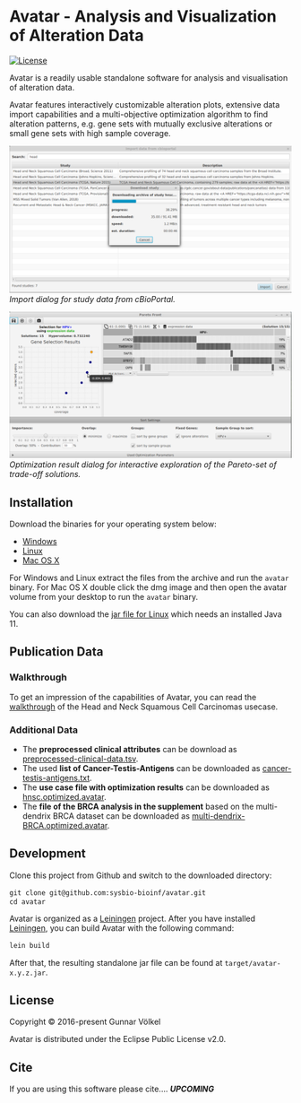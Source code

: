 # Avatar - Analysis and Visualization of Alteration Data

[![License](https://img.shields.io/badge/License-EPL%202.0-blue.svg)](https://www.eclipse.org/legal/epl-v20.html)

Avatar is a readily usable standalone software for analysis and visualisation of alteration data.

Avatar features interactively customizable alteration plots, 
extensive data import capabilities and a multi-objective optimization algorithm
to find alteration patterns, 
e.g. gene sets with mutually exclusive alterations or small gene sets with high sample coverage.

![Data Import](images/03-download-progress.png)
*Import dialog for study data from cBioPortal.*

![Optimization Result](images/48-single-optimization-pareto-front.png)
*Optimization result dialog for interactive exploration of the Pareto-set of trade-off solutions.*


## Installation

Download the binaries for your operating system below:

* [Windows](https://github.com/sysbio-bioinf/avatar/releases/download/0.4.10/avatar-0.4.10-windows.zip)
* [Linux](https://github.com/sysbio-bioinf/avatar/releases/download/0.4.10/avatar-0.4.10-linux.tar.gz)
* [Mac OS X](https://github.com/sysbio-bioinf/avatar/releases/download/0.4.10/avatar-0.4.10.dmg)

For Windows and Linux extract the files from the archive and run the `avatar` binary.
For Mac OS X double click the dmg image and then open the avatar volume from your desktop to run the `avatar` binary.

You can also download the [jar file for Linux](https://github.com/sysbio-bioinf/avatar/releases/download/0.4.10/avatar-0.4.10.jar) which needs an installed Java 11.

## Publication Data

### Walkthrough

To get an impression of the capabilities of Avatar, you can read the [walkthrough](https://github.com/sysbio-bioinf/avatar/raw/master/dist/walkthrough.pdf)
of the Head and Neck Squamous Cell Carcinomas usecase.

### Additional Data

* The **preprocessed clinical attributes** can be download as [preprocessed-clinical-data.tsv](https://github.com/sysbio-bioinf/avatar/raw/master/dist/preprocessed-clinical-data.tsv).
* The used **list of Cancer-Testis-Antigens** can be downloaded as [cancer-testis-antigens.txt](https://github.com/sysbio-bioinf/avatar/raw/master/dist/cancer-testis-antigens.txt).
* The **use case file with optimization results** can be downloaded as [hnsc.optimized.avatar](https://github.com/sysbio-bioinf/avatar/raw/master/dist/hnsc.optimized.avatar).
* The **file of the BRCA analysis in the supplement** based on the multi-dendrix BRCA dataset can be downloaded as [multi-dendrix-BRCA.optimized.avatar](https://github.com/sysbio-bioinf/avatar/raw/master/dist/multi-dendrix-BRCA.optimized.avatar).

## Development

Clone this project from Github and switch to the downloaded directory:
```
git clone git@github.com:sysbio-bioinf/avatar.git
cd avatar
```

Avatar is organized as a [Leiningen](https://leiningen.org/) project.
After you have installed [Leiningen](https://leiningen.org/), 
you can build Avatar with the following command:

```bash
lein build
```

After that, the resulting standalone jar file can be found at `target/avatar-x.y.z.jar`.

## License

Copyright © 2016-present Gunnar Völkel

Avatar is distributed under the Eclipse Public License v2.0.


## Cite

If you are using this software please cite.... ***UPCOMING***
